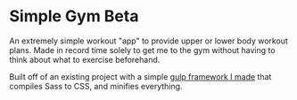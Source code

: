 # Simple Gym Beta

An extremely simple workout "app" to provide upper or lower body workout plans. Made in record time solely to get me to the gym without having to think about what to exercise beforehand.

Built off of an existing project with a simple [gulp framework I made](https://github.com/DanBuda11/gulp-framework) that compiles Sass to CSS, and minifies everything.